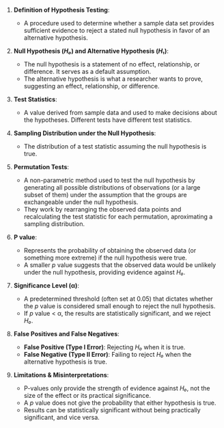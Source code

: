 1. **Definition of Hypothesis Testing**:
   - A procedure used to determine whether a sample data set provides sufficient evidence to reject a stated null hypothesis in favor of an alternative hypothesis.

2. **Null Hypothesis (*H₀*) and Alternative Hypothesis (*H₁*)**:
   - The null hypothesis is a statement of no effect, relationship, or difference. It serves as a default assumption.
   - The alternative hypothesis is what a researcher wants to prove, suggesting an effect, relationship, or difference.

3. **Test Statistics**:
   - A value derived from sample data and used to make decisions about the hypotheses. Different tests have different test statistics.

4. **Sampling Distribution under the Null Hypothesis**:
    - The distribution of a test statistic assuming the null hypothesis is true.

4. **Permutation Tests**:
    - A non-parametric method used to test the null hypothesis by generating all possible distributions of observations (or a large subset of them) under the assumption that the groups are exchangeable under the null hypothesis.
    - They work by rearranging the observed data points and recalculating the test statistic for each permutation, aproximating a sampling distribution.

4. **P value**:
   - Represents the probability of obtaining the observed data (or something more extreme) if the null hypothesis were true.
   - A smaller *p* value suggests that the observed data would be unlikely under the null hypothesis, providing evidence against *H₀*.

5. **Significance Level (α)**:
   - A predetermined threshold (often set at 0.05) that dictates whether the *p* value is considered small enough to reject the null hypothesis.
   - If *p* value < α, the results are statistically significant, and we reject *H₀*.

6. **False Positives and False Negatives**:
   - **False Positive (Type I Error)**: Rejecting *H₀* when it is true. 
   - **False Negative (Type II Error)**: Failing to reject *H₀* when the alternative hypothesis is true.

8. **Limitations & Misinterpretations**:
   - P-values only provide the strength of evidence against *H₀*, not the size of the effect or its practical significance.
   - A *p* value does not give the probability that either hypothesis is true.
   - Results can be statistically significant without being practically significant, and vice versa.
